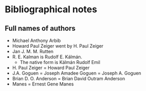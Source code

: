 # Bibliographical notes

## Full names of authors
 * Michael Anthony Arbib
 * Howard Paul Zeiger went by H. Paul Zeiger
 * Jan J. M. M. Rutten
 * R. E. Kalman is Rudolf E. Kálmán.
     + The native form is Kálmán Rudolf Emil
 * H. Paul Zeiger = Howard Paul Zeiger
 * J.A. Goguen = Joseph Amadee Goguen = Joseph A. Goguen
 * Brian D. O. Anderson = Brian David Outram Anderson
 * Manes = Ernest Gene Manes
